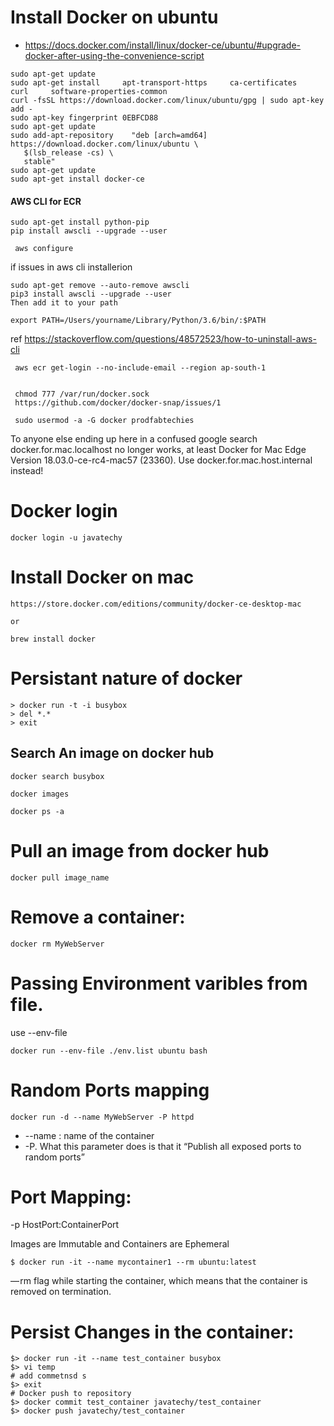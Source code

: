 #  Install Docker on ubuntu

- https://docs.docker.com/install/linux/docker-ce/ubuntu/#upgrade-docker-after-using-the-convenience-script

```
sudo apt-get update
sudo apt-get install     apt-transport-https     ca-certificates     curl     software-properties-common
curl -fsSL https://download.docker.com/linux/ubuntu/gpg | sudo apt-key add -
sudo apt-key fingerprint 0EBFCD88
sudo apt-get update
sudo add-apt-repository    "deb [arch=amd64] https://download.docker.com/linux/ubuntu \
   $(lsb_release -cs) \
   stable"
sudo apt-get update
sudo apt-get install docker-ce
```

#### AWS CLI for ECR

```
sudo apt-get install python-pip
pip install awscli --upgrade --user

 aws configure
 ```
 if issues in aws cli installerion
  
 ```
 sudo apt-get remove --auto-remove awscli
 pip3 install awscli --upgrade --user
 Then add it to your path

 export PATH=/Users/yourname/Library/Python/3.6/bin/:$PATH
 
```
 ref https://stackoverflow.com/questions/48572523/how-to-uninstall-aws-cli

```
 aws ecr get-login --no-include-email --region ap-south-1
 
 
 chmod 777 /var/run/docker.sock
 https://github.com/docker/docker-snap/issues/1
 
 sudo usermod -a -G docker prodfabtechies
```
 
To anyone else ending up here in a confused google search docker.for.mac.localhost no longer works, at least Docker for Mac Edge Version 18.03.0-ce-rc4-mac57 (23360). Use docker.for.mac.host.internal instead! 


# Docker login

```
docker login -u javatechy
```

#  Install Docker on mac

```
https://store.docker.com/editions/community/docker-ce-desktop-mac

or 

brew install docker
```


#  Persistant nature of docker
```
> docker run -t -i busybox
> del *.*
> exit
```

## Search An image on docker hub

```
docker search busybox

docker images

docker ps -a
```

# Pull an image from docker hub

```
docker pull image_name
```

# Remove a container:

```
docker rm MyWebServer
```
# Passing Environment varibles from file.
use --env-file

```
docker run --env-file ./env.list ubuntu bash
```
# Random Ports mapping

```
docker run -d --name MyWebServer -P httpd
```

* --name :  name of the container
* -P. What this parameter does is that it “Publish all exposed ports to random ports”

#  Port Mapping: 

-p HostPort:ContainerPort

 Images are Immutable and Containers are Ephemeral
 
 ```
 $ docker run -it --name mycontainer1 --rm ubuntu:latest
 ```
 — rm flag while starting the container, which means that the container is removed on termination.
 
# Persist Changes in the container:
 
```
$> docker run -it --name test_container busybox
$> vi temp
# add commetnsd s 
$> exit 
# Docker push to repository
$> docker commit test_container javatechy/test_container
$> docker push javatechy/test_container
```



